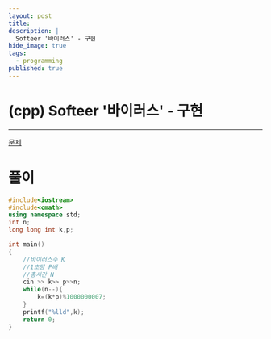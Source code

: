 ```yaml
---
layout: post
title: 
description: |
  Softeer '바이러스' - 구현
hide_image: true
tags:
  - programming
published: true
---
```


# (cpp) Softeer '바이러스' - 구현
* * *
[문제](https://softeer.ai/practice/info.do?idx=1&eid=407&sw_prbl_sbms_sn=84518)

# 풀이
```cpp
#include<iostream>
#include<cmath>
using namespace std;
int n;
long long int k,p;

int main()
{
	//바이러스수 K
	//1초당 P배
	//총시간 N
	cin >> k>> p>>n;
	while(n--){
		k=(k*p)%1000000007;	
	}
	printf("%lld",k);
	return 0;
}
```
